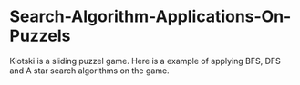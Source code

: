 # Search-Algorithm-Applications-On-Puzzels
Klotski is a sliding puzzel game. Here is a example of applying BFS, DFS and A star search algorithms on the game.
